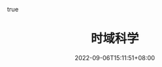 ---
title: "时域科学"
date: 2022-09-06T15:11:51+08:00
draft: false
math: true
description: "This is meta description"
---